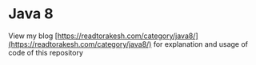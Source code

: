 # Java 8
View my blog [https://readtorakesh.com/category/java8/](https://readtorakesh.com/category/java8/) for explanation and usage of code of this repository
